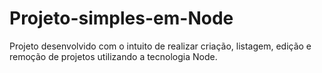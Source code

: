 # Projeto-simples-em-Node
Projeto desenvolvido com o intuito de realizar criação, listagem, edição e remoção de projetos utilizando a tecnologia Node.
